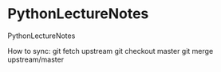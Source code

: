 PythonLectureNotes
==================

PythonLectureNotes




How to sync:
    git fetch upstream
    git checkout master
    git merge upstream/master

